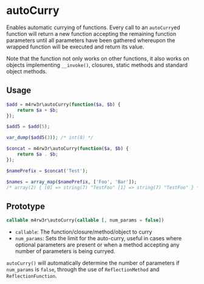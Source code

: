 autoCurry
=========

Enables automatic currying of functions. Every call to an ``autoCurry``ed function
will return a new function accepting the remaining function parameters until all
parameters have been gathered whereupon the wrapped function will be executed
and return its value.

Note that the function not only works on other functions, it also works on
objects implementing ``__invoke()``, closures, static methods and standard
object methods.


Usage
-----

```php
$add = m4rw3r\autoCurry(function($a, $b) {
	return $a + $b;
});

$add5 = $add(5);

var_dump($add5(3)); /* int(8) */

$concat = m4rw3r\autoCurry(function($a, $b) {
	return $a . $b;
});

$namePrefix = $concat('Test');

$names = array_map($namePrefix, ['Foo', 'Bar']);
/* array(2) { [0] => string(7) "TestFoo" [1] => string(7) "TestFoo" } */
```

Prototype
---------

```php
callable m4rw3r\autoCurry(callable [, num_params = false])
```

* ``callable``: The function/closure/method/object to curry
* ``num_params``: Sets the limit for the auto-curry, useful in cases where
  optional parameters are present or when a method accepting any number of
  parameters is being curryed.

``autoCurry()`` will automatically determine the number of parameters if
``num_params`` is ``false``, through the use of ``ReflectionMethod`` and
``ReflectionFunction``.
